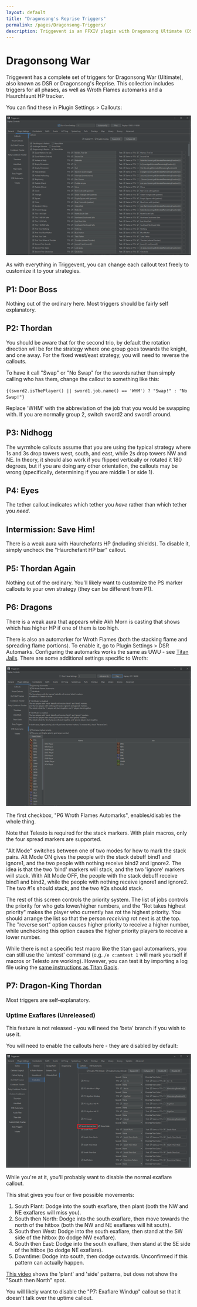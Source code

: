```yaml
---
layout: default
title: "Dragonsong's Reprise Triggers"
permalink: /pages/Dragonsong-Triggers/
description: Triggevent is an FFXIV plugin with Dragonsong Ultimate (DSR) triggers, including optional Wroth Flames automarks.
---
```


# Dragonsong War

Triggevent has a complete set of triggers for Dragonsong War (Ultimate), also known as DSR or Dragonsong's Reprise.
This collection includes triggers for all phases, as well as Wroth Flames automarks and a Haurchfaunt HP tracker.

You can find these in Plugin Settings > Callouts:

![Dragonsong War Triggers](dsr-triggers.png)

As with everything in Triggevent, you can change each callout text freely to customize it to your strategies.

## P1: Door Boss

Nothing out of the ordinary here. Most triggers should be fairly self explanatory.

## P2: Thordan

You should be aware that for the second trio, by default the rotation direction will be for the strategy where
one group goes towards the knight, and one away. For the fixed west/east strategy, you will need to reverse the
callouts.

To have it call "Swap" or "No Swap" for the swords rather than simply calling who has them, change the callout to
something like this:

`{(sword2.isThePlayer() || sword1.job.name() == 'WHM') ? "Swap!" : "No Swap!"}`

Replace 'WHM' with the abbreviation of the job that you would be swapping with. If you are normally group 2,
switch sword2 and sword1 around.

## P3: Nidhogg

The wyrmhole callouts assume that you are using the typical strategy where 1s and 3s drop towers west, south, and east, while
2s drop towers NW and NE. In theory, it should also work if you flipped vertically or rotated it 180 degrees, but if you are
doing any other orientation, the callouts may be wrong (specifically, determining if you are middle 1 or side 1).

## P4: Eyes

The tether callout indicates which tether you *have* rather than which tether you *need*.

## Intermission: Save Him!

There is a weak aura with Haurchefants HP (including shields). To disable it, simply uncheck the "Haurchefant HP bar" callout.

## P5: Thordan Again

Nothing out of the ordinary. You'll likely want to customize the PS marker callouts to your own strategy (they can be different from P1).

## P6: Dragons

There is a weak aura that appears while Akh Morn is casting that shows which has higher HP if one of them is too high.

There is also an automarker for Wroth Flames (both the stacking flame and spreading flame portions). 
To enable it, go to Plugin Settings > DSR Automarks. Configuring the automarks
works the same as UWU - see [Titan Jails](Titan-Jail.md). There are some additional settings specific to Wroth:

![Dragonsong Wroth Flames Automarker Configuration](DSR-am-config.png)

The first checkbox, "P6 Wroth Flames Automarks", enables/disables the whole thing. 

Note that Telesto is required for the stack markers. With plain macros, only the four spread markers are supported.

"Alt Mode" switches between one of two modes for how to mark the stack pairs. Alt Mode ON gives the people with the stack 
debuff bind1 and ignore1, and the two people with nothing receive bind2 and ignore2. The idea is that the two 'bind' markers
will stack, and the two 'ignore' markers will stack. With Alt Mode OFF, the people with the stack debuff receive bind1 and bind2,
while the people with nothing receive ignore1 and ignore2. The two #1s should stack, and the two #2s should stack.

The rest of this screen controls the priority system. The list of jobs controls the priority for who gets lower/higher numbers, and
the "Rot takes highest priority" makes the player who currently has rot the highest priority. You should arrange the list so that the
person *receiving* rot next is at the top. The "reverse sort" option causes higher priority to receive a higher number, while
unchecking this option causes the higher priority players to receive a lower number.

While there is not a specific test macro like the titan gaol automarkers, you can still use the 'amtest' command (e.g. `/e c:amtest 1` will
mark yourself if macros or Telesto are working). However, you can test it by importing a log file using the 
[same instructions as Titan Gaols](Titan-Jail.md#testing-with-a-log-file).

## P7: Dragon-King Thordan

Most triggers are self-explanatory.

### Uptime Exaflares (Unreleased)

This feature is not released - you will need the 'beta' branch if you wish to use it.

You will need to enable the callouts here - they are disabled by default:

![Uptime Exas](Uptime-exas.png)

While you're at it, you'll probably want to disable the normal exaflare callout.

This strat gives you four or five possible movements:

1. South Plant: Dodge into the south exaflare, then plant (both the NW and NE exaflares will miss you). 
2. South then North: Dodge into the south exaflare, then move towards the north of the hitbox (both the NW and NE exaflares will hit south).
3. South then West: Dodge into the south exaflare, then stand at the SW side of the hitbox (to dodge NW exaflare).
4. South then East: Dodge into the south exaflare, then stand at the SE side of the hitbox (to dodge NE exaflare).
5. Downtime: Dodge into south, then dodge outwards. Unconfirmed if this pattern can actually happen.

[This video](https://www.youtube.com/watch?v=CglVBeTfEec) shows the 'plant' and 'side' patterns, but does not show the "South then North" spot.

You will likely want to disable the "P7: Exaflare Windup" callout so that it doesn't talk over the uptime callout.